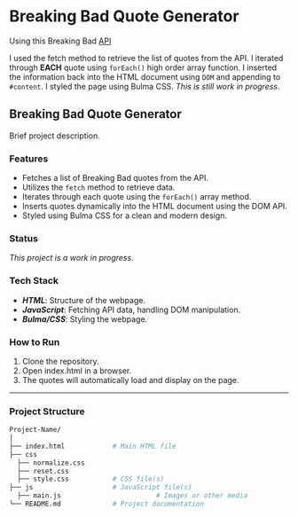 # Breaking Bad Quote Generator

Using this Breaking Bad [API](https://breakingbadquotes.xyz/)

I used the fetch method to retrieve the list of quotes from the API. I iterated through **EACH** quote using `forEach()` high order array function. I inserted the information back into the HTML document using `DOM` and appending to `#content`. I styled the page using Bulma CSS. _This is still work in progress_.

## Breaking Bad Quote Generator

Brief project description.

### Features

- Fetches a list of Breaking Bad quotes from the API.
- Utilizes the `fetch` method to retrieve data.
- Iterates through each quote using the `forEach()` array method.
- Inserts quotes dynamically into the HTML document using the DOM API.
- Styled using Bulma CSS for a clean and modern design.

### Status

_This project is a work in progress._

### Tech Stack

- **_HTML_**: Structure of the webpage.
- **_JavaScript_**: Fetching API data, handling DOM manipulation.
- **_Bulma/CSS_**: Styling the webpage.

### How to Run

1. Clone the repository.
2. Open index.html in a browser.
3. The quotes will automatically load and display on the page.

---

### Project Structure

```bash
Project-Name/
│
├── index.html            # Main HTML file
├── css
  ├── normalize.css
  ├── reset.css
  ├── style.css           # CSS file(s)
├── js                    # JavaScript file(s)
  ├── main.js                        # Images or other media
└── README.md             # Project documentation
```
